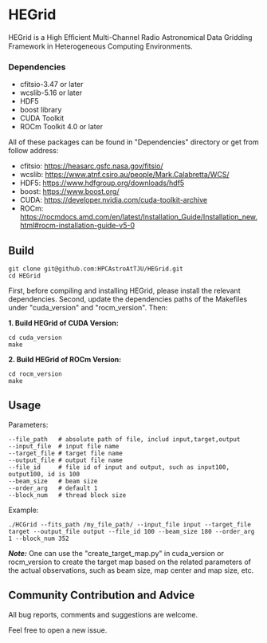 # HEGrid

HEGrid is a High Eﬀicient Multi-Channel Radio Astronomical Data Gridding Framework in Heterogeneous Computing Environments.

### Dependencies

- cfitsio-3.47 or later
- wcslib-5.16 or later
- HDF5
- boost library
- CUDA Toolkit
- ROCm Toolkit 4.0 or later

All of these packages can be found in "Dependencies" directory or get from follow address:

- cfitsio: https://heasarc.gsfc.nasa.gov/fitsio/
- wcslib: https://www.atnf.csiro.au/people/Mark.Calabretta/WCS/
- HDF5: https://www.hdfgroup.org/downloads/hdf5
- boost: https://www.boost.org/
- CUDA: https://developer.nvidia.com/cuda-toolkit-archive
- ROCm: https://rocmdocs.amd.com/en/latest/Installation_Guide/Installation_new.html#rocm-installation-guide-v5-0

## Build

```shell
git clone git@github.com:HPCAstroAtTJU/HEGrid.git
cd HEGrid
```
First, before compiling and installing HEGrid, please install the relevant dependencies. Second, update the dependencies paths of the Makefiles under "cuda_version" and "rocm_version". Then:

**1. Build HEGrid of CUDA Version:**

```shell
cd cuda_version 
make
```
**2. Build HEGrid of ROCm Version:**

```shell
cd rocm_version 
make
```

## Usage

Parameters:

```shell
--file_path   # absolute path of file, includ input,target,output
--input_file  # input file name
--target_file # target file name
--output_file # output file name
--file_id	  # file id of input and output, such as input100, output100, id is 100
--beam_size	  # beam size
--order_arg   # default 1
--block_num   # thread block size
```

Example:

```shell
./HCGrid --fits_path /my_file_path/ --input_file input --target_file target --output_file output --file_id 100 --beam_size 180 --order_arg 1 --block_num 352
```

***Note:*** One can use the "create_target_map.py" in cuda_version or rocm_version to create the target map based on the related parameters of the actual observations, such as beam size, map center and map size, etc.

## Community Contribution and Advice

All bug reports, comments and suggestions are welcome.

Feel free to open a new issue.

